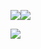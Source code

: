 ![](https://github-readme-stats.vercel.app/api?username=gilbertocharles&theme=vue&locale=pt-br&show_icons=true&line_height=40&hide_border=true)![](https://github-readme-stats.vercel.app/api/top-langs/?username=anuraghazra&theme=vue&locale=pt-br&langs_count=5&hide_border=true)



![](https://hits.seeyoufarm.com/api/count/incr/badge.svg?url=https%3A%2F%2Fgithub.com%2Fgilbertocharles%2Fgilbertocharles&count_bg=%23BDD1AE&title_bg=%23555555&icon=flickr.svg&icon_color=%23E7E7E7&title=Visitantes&edge_flat=false)

